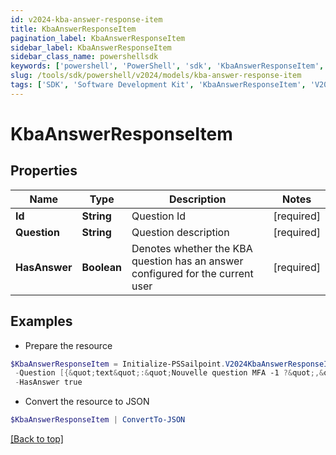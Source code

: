 ```yaml
---
id: v2024-kba-answer-response-item
title: KbaAnswerResponseItem
pagination_label: KbaAnswerResponseItem
sidebar_label: KbaAnswerResponseItem
sidebar_class_name: powershellsdk
keywords: ['powershell', 'PowerShell', 'sdk', 'KbaAnswerResponseItem', 'V2024KbaAnswerResponseItem'] 
slug: /tools/sdk/powershell/v2024/models/kba-answer-response-item
tags: ['SDK', 'Software Development Kit', 'KbaAnswerResponseItem', 'V2024KbaAnswerResponseItem']
---
```



# KbaAnswerResponseItem

## Properties

Name | Type | Description | Notes
------------ | ------------- | ------------- | -------------
**Id** |  **String** | Question Id | [required]
**Question** |  **String** | Question description | [required]
**HasAnswer** |  **Boolean** | Denotes whether the KBA question has an answer configured for the current user | [required]

## Examples

- Prepare the resource
```powershell
$KbaAnswerResponseItem = Initialize-PSSailpoint.V2024KbaAnswerResponseItem  -Id c54fee53-2d63-4fc5-9259-3e93b9994135 `
 -Question [{&quot;text&quot;:&quot;Nouvelle question MFA -1 ?&quot;,&quot;locale&quot;:&quot;fr&quot;},{&quot;text&quot;:&quot;MFA new question -1 ?&quot;,&quot;locale&quot;:&quot;&quot;}] `
 -HasAnswer true
```

- Convert the resource to JSON
```powershell
$KbaAnswerResponseItem | ConvertTo-JSON
```


[[Back to top]](#) 

